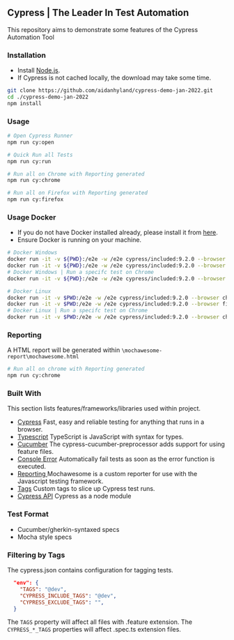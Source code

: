 ## Cypress  | The Leader In Test Automation

This repository aims to demonstrate some features of the Cypress Automation Tool

### Installation

- Install [Node.js](https://nodejs.org/en/download/). 
- If Cypress is not cached locally, the download may take some time. 

```bash
git clone https://github.com/aidanhyland/cypress-demo-jan-2022.git
cd ./cypress-demo-jan-2022
npm install
```

### Usage

```bash
# Open Cypress Runner
npm run cy:open

# Quick Run all Tests
npm run cy:run

# Run all on Chrome with Reporting generated
npm run cy:chrome

# Run all on Firefox with Reporting generated
npm run cy:firefox
```

### Usage Docker

- If you do not have Docker installed already, please install it from [here](https://docs.docker.com/get-docker/).
- Ensure Docker is running on your machine.

```bash
# Docker Windows
docker run -it -v ${PWD}:/e2e -w /e2e cypress/included:9.2.0 --browser chrome
docker run -it -v ${PWD}:/e2e -w /e2e cypress/included:9.2.0 --browser firefox
# Docker Windows | Run a specifc test on Chrome
docker run -it -v ${PWD}:/e2e -w /e2e cypress/included:9.2.0 --browser chrome --spec /e2e/cypress/integration/ui/page.response.code.spec.ts

# Docker Linux
docker run -it -v $PWD:/e2e -w /e2e cypress/included:9.2.0 --browser chrome
docker run -it -v $PWD:/e2e -w /e2e cypress/included:9.2.0 --browser firefox
# Docker Linux | Run a specifc test on Chrome
docker run -it -v $PWD:/e2e -w /e2e cypress/included:9.2.0 --browser chrome --spec /e2e/cypress/integration/ui/page.response.code.spec.ts

```

### Reporting

A HTML report will be generated within `\mochawesome-report\mochawesome.html`  

```bash
# Run all on chrome with Reporting generated
npm run cy:chrome
```

### Built With
This section lists features/frameworks/libraries used within project. 

* [Cypress](https://cypress.io/) Fast, easy and reliable testing for anything that runs in a browser.
* [Typescript](https://docs.cypress.io/guides/tooling/typescript-support) TypeScript is JavaScript with syntax for types.
* [Cucumber](https://github.com/TheBrainFamily/cypress-cucumber-preprocessor) The cypress-cucumber-preprocessor adds support for using feature files.
* [Console Error](https://www.npmjs.com/package/cypress-fail-on-console-error) Automatically fail tests as soon as the error function is executed.
* [Reporting ](https://www.npmjs.com/package/mochawesome) Mochawesome is a custom reporter for use with the Javascript testing framework.
* [Tags](https://www.npmjs.com/package/cypress-tags) Custom tags to slice up Cypress test runs.
* [Cypress API](https://docs.cypress.io/guides/guides/module-api#cypress-run) Cypress as a node module

### Test Format
* Cucumber/gherkin-syntaxed specs
* Mocha style specs

### Filtering by Tags
The cypress.json contains configuration for tagging tests.

```json
  "env": {
    "TAGS": "@dev",
    "CYPRESS_INCLUDE_TAGS": "@dev",
    "CYPRESS_EXCLUDE_TAGS": "",
  }
``` 
The `TAGS` property will affect all files with .feature extension. The `CYPRESS_*_TAGS` properties will affect .spec.ts extension files.
